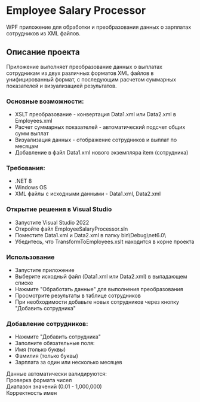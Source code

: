 # Employee Salary Processor
WPF приложение для обработки и преобразования данных о зарплатах сотрудников из XML файлов.
## Описание проекта
Приложение выполняет преобразование данных о выплатах сотрудникам из двух различных форматов XML файлов в унифицированный формат, с последующим расчетом суммарных показателей и визуализацией результатов.
### Основные возможности:
- XSLT преобразование - конвертация Data1.xml или Data2.xml в Employees.xml  
- Расчет суммарных показателей - автоматический подсчет общих сумм выплат  
- Визуализация данных - отображение сотрудников и выплат по месяцам  
- Добавление в файл Data1.xml нового экземпляра item (сотрудника)
### Требования:
- .NET 8
- Windows OS
- XML файлы с исходными данными - Data1.xml, Data2.xml
### Открытие решения в Visual Studio
- Запустите Visual Studio 2022  
- Откройте файл EmployeeSalaryProcessor.sln  
- Поместите Data1.xml и Data2.xml в папку bin\Debug\net6.0\  
- Убедитесь, что TransformToEmployees.xslt находится в корне проекта
### Использование
- Запустите приложение
- Выберите исходный файл (Data1.xml или Data2.xml) в выпадающем списке
- Нажмите "Обработать данные" для выполнения преобразования
- Просмотрите результаты в таблице сотрудников
- При необходимости добавьте новых сотрудников через кнопку "Добавить сотрудника"
### Добавление сотрудников:
- Нажмите "Добавить сотрудника"
- Заполните обязательные поля:
- Имя (только буквы)
- Фамилия (только буквы)
- Зарплата за один или несколько месяцев

Данные автоматически валидируются:  
Проверка формата чисел  
Диапазон значений (0.01 - 1,000,000)  
Корректность имен
